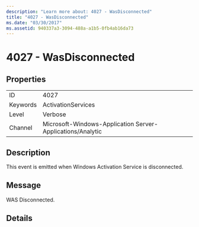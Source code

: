 ```yaml
---
description: "Learn more about: 4027 - WasDisconnected"
title: "4027 - WasDisconnected"
ms.date: "03/30/2017"
ms.assetid: 940337a3-3094-488a-a1b5-0fb4ab16da73
---
```

# 4027 - WasDisconnected

## Properties  
  
|||  
|-|-|  
|ID|4027|  
|Keywords|ActivationServices|  
|Level|Verbose|  
|Channel|Microsoft-Windows-Application Server-Applications/Analytic|  
  
## Description  

 This event is emitted when Windows Activation Service is disconnected.  
  
## Message  

 WAS Disconnected.  
  
## Details
